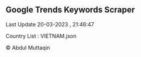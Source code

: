

## Google Trends Keywords Scraper 
 
Last Update 20-03-2023 , 21:46:47

Country List :
VIETNAM.json



© Abdul Muttaqin 
